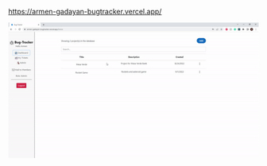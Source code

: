 https://armen-gadayan-bugtracker.vercel.app/

![](https://github.com/ArmenGadayan/Bug-Tracker-Backend/blob/master/bug-tracker-gif.gif)
